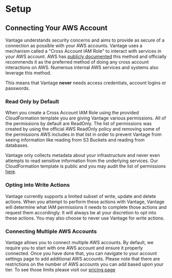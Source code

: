 # Setup


## Connecting Your AWS Account

Vantage understands security concerns and aims to provide as secure of a connection as possible with your AWS accounts. Vantage uses a mechanism called a "Cross Account IAM Role" to interact with services in your AWS account. AWS has [publicly documented](https://aws.amazon.com/blogs/apn/securely-accessing-customer-aws-accounts-with-cross-account-iam-roles/) this method and officially recommends it as the preferred method of doing any cross account interactions on AWS. Numerous internal AWS services and systems also leverage this method. 

This means that Vantage **never** needs access credentials, account logins or passwords. 


### Read Only by Default

When you create a Cross Account IAM Role using the provided CloudFormation template you are giving Vantage various permissions. All of the permissions by default are ReadOnly. The list of permissions was created by using the official AWS ReadOnly policy and removing some of the permissions AWS includes in that list in order to prevent Vantage from seeing information like reading from S3 Buckets and reading from databases.

Vantage only collects metadata about your infrastructure and never even attempts to read sensitive information from the underlying services. Our CloudFormation template is public and you may audit the list of permissions [here](https://vantage-public.s3.amazonaws.com/x-account-role-create-11132020.json). 


### Opting into Write Actions

Vantage currently supports a limited subset of write, update and delete actions. When you attempt to perform these actions with Vantage, Vantage will determine what IAM permissions it needs to complete those actions and request them accordingly. It will always be at your discretion to opt into these actions. You may also choose to never use Vantage for write actions. 

### Connecting Multiple AWS Accounts

Vantage allows you to connect multiple AWS accounts. By default, we require you to start with one AWS account and ensure it properly connected. Once you have done that, you can navigate to your account settings page to add additional AWS accounts. Please note that there are restrictions on the number of AWS accounts you can add based upon your tier. To see those limits please visit our [pricing page](https://vantage.sh/pricing)






